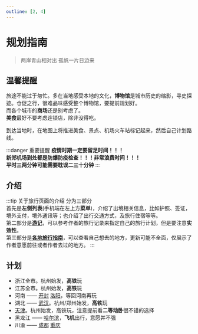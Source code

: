 ```yaml
---
outline: [2, 4]
---
```


# 规划指南

> 两岸青山相对出 孤帆一片日边来

## 温馨提醒

旅途不能过于匆忙。多在当地感受本地的文化，**博物馆**是城市历史的缩影，寻史探迹。仓促之行，很难品味感受整个博物馆，要提前规划好。  
而各个城市的**商场**还是别考虑了。  
**美食**最好不要考虑连锁店，除非没得吃。

到达当地时，在地图上将推进美食、景点、机场火车站标记起来，然后自己计划路线。

:::danger 重要提醒
**疫情时期一定要留足时间！！！  
新郑机场到处都是防爆防疫检查！！！非常浪费时间！！！  
平时三两分钟可能需要耽误二三十分钟**
:::

## 介绍

:::tip 关于旅行页面的介绍
分为三部分  
首先是**左侧列表**(手机端在左上方**菜单**)，介绍了出境相关信息，比如护照、签证，境外支付，境外通讯等；也介绍了出行交通方式，及旅行住宿等等。  
第二部分是[**游记**](./travelogue/)，可以参考作者的旅行记录来指定自己的旅行计划，但是要注意**实效性**。  
第三部分是[**各地旅行指南**](./where)，可以查看自己想去的地方，更新可能不全面，仅展示了作者意愿前往或者作者去过的地方。
:::

## 计划

- 浙江全市。杭州始发，**高铁**玩
- 江苏全市。杭州始发，**高铁**玩
- 河南 —— [开封](./china/henan/#开封) [洛阳](./china/henan/#洛阳)，等回河南再玩
- 湖北 —— [武汉](./china/hubei/#武汉)。杭州/郑州始发，**高铁**玩
- [天津](./china/tianjin)。杭州始发，高铁玩，注意提前看**二等动卧**很不错的选择
- 黑龙江 —— [哈尔滨](./china/heilongjiang/#哈尔滨)，**飞机**出行，意愿并不强
- 川渝 —— [成都](./china/sichuan/#成都) [重庆](./china/chongqing)
